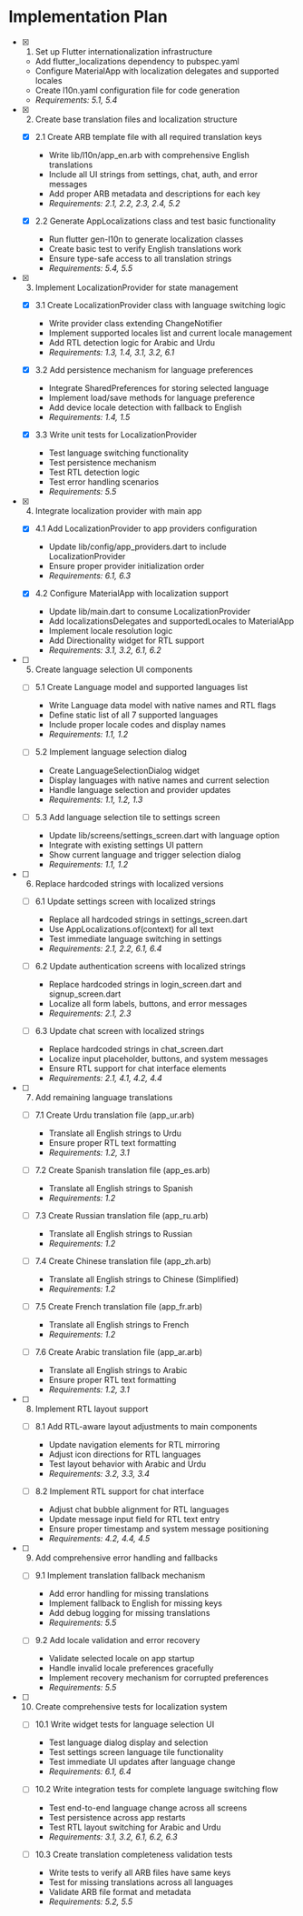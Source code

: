 # Implementation Plan

- [x] 1. Set up Flutter internationalization infrastructure





  - Add flutter_localizations dependency to pubspec.yaml
  - Configure MaterialApp with localization delegates and supported locales
  - Create l10n.yaml configuration file for code generation
  - _Requirements: 5.1, 5.4_

- [x] 2. Create base translation files and localization structure




  - [x] 2.1 Create ARB template file with all required translation keys


    - Write lib/l10n/app_en.arb with comprehensive English translations
    - Include all UI strings from settings, chat, auth, and error messages
    - Add proper ARB metadata and descriptions for each key
    - _Requirements: 2.1, 2.2, 2.3, 2.4, 5.2_

  - [x] 2.2 Generate AppLocalizations class and test basic functionality


    - Run flutter gen-l10n to generate localization classes
    - Create basic test to verify English translations work
    - Ensure type-safe access to all translation strings
    - _Requirements: 5.4, 5.5_

- [x] 3. Implement LocalizationProvider for state management




  - [x] 3.1 Create LocalizationProvider class with language switching logic


    - Write provider class extending ChangeNotifier
    - Implement supported locales list and current locale management
    - Add RTL detection logic for Arabic and Urdu
    - _Requirements: 1.3, 1.4, 3.1, 3.2, 6.1_

  - [x] 3.2 Add persistence mechanism for language preferences


    - Integrate SharedPreferences for storing selected language
    - Implement load/save methods for language preference
    - Add device locale detection with fallback to English
    - _Requirements: 1.4, 1.5_

  - [x] 3.3 Write unit tests for LocalizationProvider


    - Test language switching functionality
    - Test persistence mechanism
    - Test RTL detection logic
    - Test error handling scenarios
    - _Requirements: 5.5_

- [x] 4. Integrate localization provider with main app





  - [x] 4.1 Add LocalizationProvider to app providers configuration


    - Update lib/config/app_providers.dart to include LocalizationProvider
    - Ensure proper provider initialization order
    - _Requirements: 6.1, 6.3_

  - [x] 4.2 Configure MaterialApp with localization support


    - Update lib/main.dart to consume LocalizationProvider
    - Add localizationsDelegates and supportedLocales to MaterialApp
    - Implement locale resolution logic
    - Add Directionality widget for RTL support
    - _Requirements: 3.1, 3.2, 6.1, 6.2_

- [ ] 5. Create language selection UI components
  - [ ] 5.1 Create Language model and supported languages list
    - Write Language data model with native names and RTL flags
    - Define static list of all 7 supported languages
    - Include proper locale codes and display names
    - _Requirements: 1.1, 1.2_

  - [ ] 5.2 Implement language selection dialog
    - Create LanguageSelectionDialog widget
    - Display languages with native names and current selection
    - Handle language selection and provider updates
    - _Requirements: 1.1, 1.2, 1.3_

  - [ ] 5.3 Add language selection tile to settings screen
    - Update lib/screens/settings_screen.dart with language option
    - Integrate with existing settings UI pattern
    - Show current language and trigger selection dialog
    - _Requirements: 1.1, 1.2_

- [ ] 6. Replace hardcoded strings with localized versions
  - [ ] 6.1 Update settings screen with localized strings
    - Replace all hardcoded strings in settings_screen.dart
    - Use AppLocalizations.of(context) for all text
    - Test immediate language switching in settings
    - _Requirements: 2.1, 2.2, 6.1, 6.4_

  - [ ] 6.2 Update authentication screens with localized strings
    - Replace hardcoded strings in login_screen.dart and signup_screen.dart
    - Localize all form labels, buttons, and error messages
    - _Requirements: 2.1, 2.3_

  - [ ] 6.3 Update chat screen with localized strings
    - Replace hardcoded strings in chat_screen.dart
    - Localize input placeholder, buttons, and system messages
    - Ensure RTL support for chat interface elements
    - _Requirements: 2.1, 4.1, 4.2, 4.4_

- [ ] 7. Add remaining language translations
  - [ ] 7.1 Create Urdu translation file (app_ur.arb)
    - Translate all English strings to Urdu
    - Ensure proper RTL text formatting
    - _Requirements: 1.2, 3.1_

  - [ ] 7.2 Create Spanish translation file (app_es.arb)
    - Translate all English strings to Spanish
    - _Requirements: 1.2_

  - [ ] 7.3 Create Russian translation file (app_ru.arb)
    - Translate all English strings to Russian
    - _Requirements: 1.2_

  - [ ] 7.4 Create Chinese translation file (app_zh.arb)
    - Translate all English strings to Chinese (Simplified)
    - _Requirements: 1.2_

  - [ ] 7.5 Create French translation file (app_fr.arb)
    - Translate all English strings to French
    - _Requirements: 1.2_

  - [ ] 7.6 Create Arabic translation file (app_ar.arb)
    - Translate all English strings to Arabic
    - Ensure proper RTL text formatting
    - _Requirements: 1.2, 3.1_

- [ ] 8. Implement RTL layout support
  - [ ] 8.1 Add RTL-aware layout adjustments to main components
    - Update navigation elements for RTL mirroring
    - Adjust icon directions for RTL languages
    - Test layout behavior with Arabic and Urdu
    - _Requirements: 3.2, 3.3, 3.4_

  - [ ] 8.2 Implement RTL support for chat interface
    - Adjust chat bubble alignment for RTL languages
    - Update message input field for RTL text entry
    - Ensure proper timestamp and system message positioning
    - _Requirements: 4.2, 4.4, 4.5_

- [ ] 9. Add comprehensive error handling and fallbacks
  - [ ] 9.1 Implement translation fallback mechanism
    - Add error handling for missing translations
    - Implement fallback to English for missing keys
    - Add debug logging for missing translations
    - _Requirements: 5.5_

  - [ ] 9.2 Add locale validation and error recovery
    - Validate selected locale on app startup
    - Handle invalid locale preferences gracefully
    - Implement recovery mechanism for corrupted preferences
    - _Requirements: 5.5_

- [ ] 10. Create comprehensive tests for localization system
  - [ ] 10.1 Write widget tests for language selection UI
    - Test language dialog display and selection
    - Test settings screen language tile functionality
    - Test immediate UI updates after language change
    - _Requirements: 6.1, 6.4_

  - [ ] 10.2 Write integration tests for complete language switching flow
    - Test end-to-end language change across all screens
    - Test persistence across app restarts
    - Test RTL layout switching for Arabic and Urdu
    - _Requirements: 3.1, 3.2, 6.1, 6.2, 6.3_

  - [ ] 10.3 Create translation completeness validation tests
    - Write tests to verify all ARB files have same keys
    - Test for missing translations across all languages
    - Validate ARB file format and metadata
    - _Requirements: 5.2, 5.5_